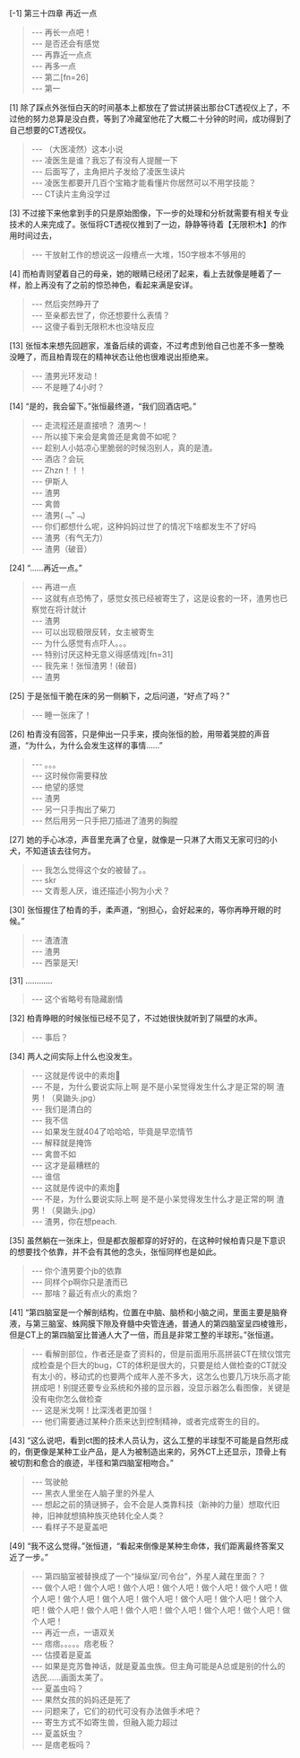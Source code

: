 
[-1] 第三十四章 再近一点
>--- 再长一点吧！<br>
>--- 是否还会有感觉<br>
>--- 再靠近一点点<br>
>--- 再多一点<br>
>--- 第二[fn=26]<br>
>--- 第一<br>

[1] 除了踩点外张恒白天的时间基本上都放在了尝试拼装出那台CT透视仪上了，不过他的努力总算是没白费，等到了冷藏室他花了大概二十分钟的时间，成功得到了自己想要的CT透视仪。
>--- （大医凌然）这本小说<br>
>--- 凌医生是谁？我忘了有没有人提醒一下<br>
>--- 后面写了，主角把片子发给了凌医生读片<br>
>--- 凌医生都要开几百个宝箱才能看懂片你居然可以不用学技能？<br>
>--- CT读片主角没学过<br>

[3] 不过接下来他拿到手的只是原始图像，下一步的处理和分析就需要有相关专业技术的人来完成了。张恒将CT透视仪推到了一边，静静等待着【无限积木】的作用时间过去，
>--- 干放射工作的想说这一段槽点一大堆，150字根本不够用的<br>

[4] 而柏青则望着自己的母亲，她的眼睛已经闭了起来，看上去就像是睡着了一样，脸上再没有了之前的惊恐神色，看起来满是安详。
>--- 然后突然睁开了<br>
>--- 至亲都去世了，你还想要什么表情？<br>
>--- 这傻子看到无限积木也没啥反应<br>

[13] 张恒本来想先回趟家，准备后续的调查，不过考虑到他自己也差不多一整晚没睡了，而且柏青现在的精神状态让他也很难说出拒绝来。
>--- 渣男光环发动！<br>
>--- 不是睡了4小时？<br>

[14] “是的，我会留下。”张恒最终道，“我们回酒店吧。”
>--- 走流程还是直接喷？
渣男～！<br>
>--- 所以接下来会是禽兽还是禽兽不如呢？<br>
>--- 趁别人小姑凉心里脆弱的时候泡别人，真的是渣。<br>
>--- 酒店？会玩<br>
>--- Zhzn！！！<br>
>--- 伊斯人<br>
>--- 渣男<br>
>--- 禽兽<br>
>--- 渣男(﹁"﹁)<br>
>--- 你们都想什么呢，这种妈妈过世了的情况下啥都发生不了好吗<br>
>--- 渣男（有气无力）<br>
>--- 渣男（破音）<br>

[24] “……再近一点。”
>--- 再进一点<br>
>--- 这就有点恐怖了，感觉女孩已经被寄生了，这是设套的一环，渣男也已察觉在将计就计<br>
>--- 渣男<br>
>--- 可以出现极限反转，女主被寄生<br>
>--- 为什么感觉有点吓人。。。<br>
>--- 特别讨厌这种无意义得感情戏[fn=31]<br>
>--- 我先来！张恒渣男！(破音)<br>
>--- 渣男<br>

[25] 于是张恒干脆在床的另一侧躺下，之后问道，“好点了吗？”
>--- 睡一张床了！<br>

[26] 柏青没有回答，只是伸出一只手来，摸向张恒的脸，用带着哭腔的声音道，“为什么，为什么会发生这样的事情……”
>--- 。。。<br>
>--- 这时候你需要释放<br>
>--- 绝望的感觉<br>
>--- 渣男<br>
>--- 另一只手掏出了柴刀<br>
>--- 然后用另一只手把刀插进了渣男的胸膛<br>

[27] 她的手心冰凉，声音里充满了仓皇，就像是一只淋了大雨又无家可归的小犬，不知道该去往何方。
>--- 我怎么觉得这个女的被替了。。<br>
>--- skr<br>
>--- 文青惹人厌，谁还描述小狗为小犬？<br>

[30] 张恒握住了柏青的手，柔声道，“别担心，会好起来的，等你再睁开眼的时候。”
>--- 渣渣渣<br>
>--- 渣男<br>
>--- 西蒙是天!<br>

[31] …………
>--- 这个省略号有隐藏剧情<br>

[32] 柏青睁眼的时候张恒已经不见了，不过她很快就听到了隔壁的水声。
>--- 事后？<br>

[34] 两人之间实际上什么也没发生。
>--- 这就是传说中的素炮🐴<br>
>--- 不是，为什么要说实际上啊
是不是小呆觉得发生什么才是正常的啊
渣男！（臭鼬头.jpg）<br>
>--- 我们是清白的<br>
>--- 我不信<br>
>--- 如果发生就404了哈哈哈，毕竟是早恋情节<br>
>--- 解释就是掩饰<br>
>--- 禽兽不如<br>
>--- 这才是最糟糕的<br>
>--- 谁信<br>
>--- 这就是传说中的素炮🐴<br>
>--- 不是，为什么要说实际上啊
是不是小呆觉得发生什么才是正常的啊
渣男！（臭鼬头.jpg）<br>
>--- 渣男，你在想peach.<br>

[35] 虽然躺在一张床上，但是都衣服都穿的好好的，在这种时候柏青只是下意识的想要找个依靠，并不会有其他的念头，张恒同样也是如此。
>--- 你个渣男要个jb的依靠<br>
>--- 同样个p啊你只是渣而已<br>
>--- 那啥？最近有点火的素炮？<br>

[41] “第四脑室是一个解剖结构，位置在中脑、脑桥和小脑之间，里面主要是脑脊液，与第三脑室、蛛网膜下隙及脊髓中央管连通，普通人的第四脑室呈四棱锥形，但是CT上的第四脑室比普通人大了一倍，而且是非常工整的半球形。”张恒道。
>--- 看解剖部位，作者还是查了资料的，但是前面用乐高拼装CT在殡仪馆完成检查是个巨大的bug，CT的体积是很大的，只要是给人做检查的CT就没有太小的，移动式的也要两个成年人差不多大，这怎么也要几万块乐高才能拼成吧！别提还要专业系统和外接的显示器，没显示器怎么看图像，关键是没有电你怎么做检查<br>
>--- 这是米戈啊！比深浅者更加强！<br>
>--- 他们需要通过某种介质来达到控制精神，或者完成寄生的目的。<br>

[43] “这么说吧，看到ct图的技术人员认为，这么工整的半球型不可能是自然形成的，倒更像是某种工业产品，是人为被制造出来的，另外CT上还显示，顶骨上有被切割和愈合的痕迹，半径和第四脑室相吻合。”
>--- 驾驶舱<br>
>--- 黑衣人里坐在人脑子里的外星人<br>
>--- 想起之前的猜谜狮子，会不会是人类靠科技（新神的力量）想取代旧神，旧神就想搞种族灭绝转化全人类？<br>
>--- 看样子不是夏盖吧<br>

[49] “我不这么觉得。”张恒道，“看起来倒像是某种生命体，我们距离最终答案又近了一步。”
>--- 第四脑室被替换成了一个“操纵室/司令台”，外星人藏在里面？？<br>
>--- 做个人吧！做个人吧！做个人吧！做个人吧！做个人吧！做个人吧！做个人吧！做个人吧！做个人吧！做个人吧！做个人吧！做个人吧！做个人吧！做个人吧！做个人吧！做个人吧！做个人吧！做个人吧！做个人吧！做个人吧！<br>
>--- 再近一点，一语双关<br>
>--- 痞痞。。。。。痞老板？<br>
>--- 估摸着是夏盖<br>
>--- 如果是克苏鲁神话，就是夏盖虫族。但主角可能是A总或是别的什么的选民……画面太美了。<br>
>--- 夏盖虫吗？<br>
>--- 果然女孩的妈妈还是死了<br>
>--- 问题来了，它们的初代可没有办法做手术吧？<br>
>--- 寄生方式不如寄生兽，但融入能力超过<br>
>--- 夏盖妖虫？<br>
>--- 是痞老板吗？<br>
